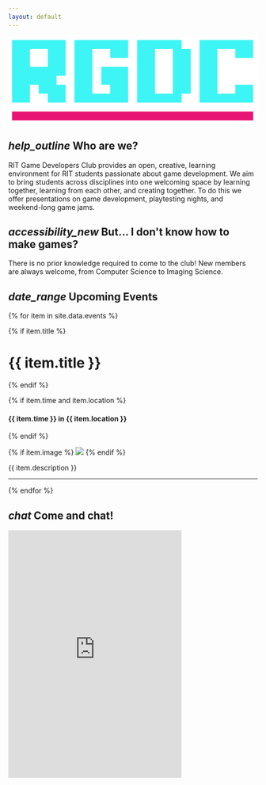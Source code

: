 ```yaml
---
layout: default
---
```


<img id="projectBanner" src="media/rgdc_logo.png"/>

## <i class="material-icons">help_outline</i> Who are we?

RIT Game Developers Club provides an open, creative, learning environment for RIT students passionate about game development. We aim to bring students across disciplines into one welcoming space by learning together, learning from each other, and creating together. To do this we offer presentations on game development, playtesting nights, and weekend-long game jams.

## <i class="material-icons">accessibility_new</i> But... I don't know how to make games?

There is no prior knowledge required to come to the club! New members are always welcome, from Computer Science to Imaging Science. 


<!-- List of events -->
## <i class="material-icons">date_range</i> Upcoming Events
{% for item in site.data.events %}

{% if item.title %}
# {{ item.title }}
{% endif %}

{% if item.time and item.location %}
####  {{ item.time }} in {{ item.location }}
{% endif %}

{% if item.image %}
<img id="eventBanner" src="{{ site.url }}\{{ item.image }}"/>
{% endif %}

{{ item.description }}
<hr>
{% endfor %} <!-- End of Event data -->



## <i class="material-icons">chat</i> Come and chat! 

<iframe src="https://discordapp.com/widget?id=377989609205792778&theme=dark" width="350" height="500" allowtransparency="true" frameborder="0"></iframe>

<!---
## <i class="material-icons">highlight</i> Meeting Topics

{% for item in site.data.meetings %}

{% if item.title %}
### {{ item.title }} 
{% endif %}

{% if item.banner %}
<img id="eventBanner" src="{{ site.url }}\{{ item.banner }}"/>
{% endif %}

{% if item.description %}
{{ item.description }}
{% endif %}

{% endfor %} 
--->
